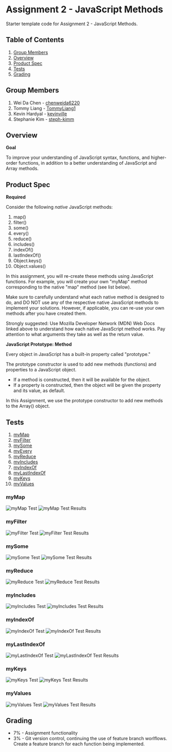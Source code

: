 # Assignment 2 - JavaScript Methods
Starter template code for Assignment 2 - JavaScript Methods. 

## Table of Contents

1. [Group Members](#Group-Members)
2. [Overview](#Overview)
3. [Product Spec](#Product-Spec)
4. [Tests](#Tests)
5. [Grading](#Grading)

## Group Members

1. Wei Da Chen - [chenweida6220](https://github.com/chenweida6220)
2. Tommy Liang - [TommyLiang1](https://github.com/TommyLiang1)
3. Kevin Hardyal - [kevinville](https://github.com/kevinville)
4. Stephanie Kim - [steph-kimm](https://github.com/steph-kimm)

## Overview

**Goal**

To improve your understanding of JavaScript syntax, functions, and higher-order functions, in addition to a better understanding of JavaScript and Array methods. 

## Product Spec

**Required**

Consider the following *native* JavaScript methods:
  1. map()
  2. filter()
  3. some()
  4. every()
  5. reduce()
  6. includes()
  7. indexOf()
  8. lastIndexOf()
  9. Object.keys()
  10. Object.values()

In this assignment, you will re-create these methods using JavaScript functions. For example, you will create your own "myMap" method corresponding to the native "map" method (see list below).

Make sure to carefully understand what each native method is designed to do, and DO NOT use any of the respective native JavaScript methods to implement your solutions. However, if applicable, you can re-use your own methods after you have created them. 

Strongly suggested: Use Mozilla Developer Network (MDN) Web Docs linked above to understand how each native JavaScript method works. Pay attention to what arguments they take as well as the return value.  

**JavaScript Prototype: Method**

Every object in JavaScript has a built-in property called "prototype." 

The prototype constructor is used to add new methods (functions) and properties to a JavaScript object. 
- If a method is constructed, then it will be available for the object. 
- If a property is constructed, then the object will be given the property and its value, as default.

In this Assignment, we use the prototype constructor to add new methods to the Array() object.
 
## Tests
1. [myMap](#myMap)
2. [myFilter](#myFilter)
3. [mySome](#mySome)
4. [myEvery](#myEvery)
5. [myReduce](#myReduce)
6. [myIncludes](#myIncludes)
7. [myIndexOf](#myIndexOf)
8. [myLastIndexOf](#myLastIndexOf)
9. [myKeys](#myKeys)
10. [myValues](#myValues)

### myMap
![myMap Test](TESTS/Map/maptest.png)
![myMap Test Results](TESTS/Map/maptestresults.png)
### myFilter
![myFilter Test](TESTS/Filter/filtertest.png)
![myFilter Test Results](TESTS/Filter/filtertestresults.png)
### mySome
![mySome Test](TESTS/Some/sometest.png)
![mySome Test Results](TESTS/Some/sometestresults.png)
### myReduce
![myReduce Test](TESTS/Reduce/reducetest.png)
![myReduce Test Results](TESTS/Reduce/reducetestresults.png)
### myIncludes
![myIncludes Test](TESTS/Includes/includestest.png)
![myIncludes Test Results](TESTS/Includes/includestestresults.png)
### myIndexOf
![myIndexOf Test](TESTS/IndexOf/indexoftest.png)
![myIndexOf Test Results](TESTS/Includes/includestestresults.png)
### myLastIndexOf
![myLastIndexOf Test](TESTS/LastIndexOf/lastindexoftest.png)
![myLastIndexOf Test Results](TESTS/LastIndexOf/lastindexoftestresults.png)
### myKeys
![myKeys Test](TESTS/Keys/keystest.png)
![myKeys Test Results](TESTS/Keys/keystestresults.png)
### myValues
![myValues Test](TESTS/Values/valuestest.png)
![myValues Test Results](TESTS/Values/valuestestresults.png)

## Grading 
- 7% - Assignment functionality
- 3% - Git version control, continuing the use of feature branch worlflows. Create a feature branch for each function being implemented.